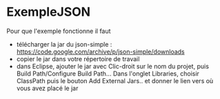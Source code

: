 # ExempleJSON
 
Pour que l'exemple fonctionne il faut 
 - télécharger la jar du json-simple : https://code.google.com/archive/p/json-simple/downloads 
 - copier le jar dans votre répertoire de travail
 - dans Eclipse, ajouter le jar avec Clic-droit sur le nom du projet, puis Build Path/Configure Build Path... Dans l'onglet Libraries, choisir ClassPath puis le bouton Add External Jars.. et donner le lien vers où vous avez placé le jar
